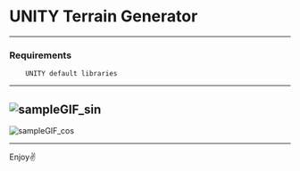 # UNITY Terrain Generator

---
### Requirements
        UNITY default libraries
---
![sampleGIF_sin](https://raw.githubusercontent.com/John-N-Mann/TerrainGenerator/main/sampleGIF_sin.gif)
---
![sampleGIF_cos](https://raw.githubusercontent.com/John-N-Mann/TerrainGenerator/main/samplegif_cos.gif)

---
Enjoy✌️
